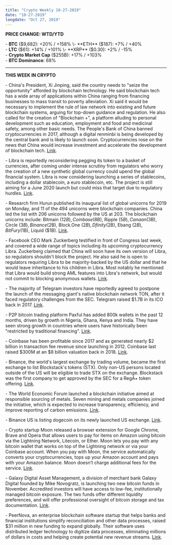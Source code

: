 ```yaml
---
title: "Crypto Weekly 10-27-2019"
date: "10-27-2019"
longdate: "Oct 27, 2019"
---
```


**PRICE CHANGE: WTD/YTD**

\- **BTC** ($9,682): +20% / +158%  
\- **ETH** ($187): +7% / +40%  
\- **LTC** ($61): +14% / +101%  
\- **XRP** ($0.30): +2% / -15%  
\- **Crypto Market Cap** ($255B): +17% / +103%  
\- **BTC Dominance**: 68%



---

**THIS WEEK IN CRYPTO**

\- China's President, Xi Jinping, said the country needs to "seize the opportunity" afforded by blockchain technology. He said blockchain tech has a wide array of applications within China ranging from financing businesses to mass transit to poverty alleviation. Xi said it would be necessary to implement the rule of law network into existing and future blockchain systems, arguing for top-down guidance and regulation. He also called for the creation of "Blockchain +", a platform alluding to personal development such as education, employment and food and medicinal safety, among other basic needs. The People's Bank of China banned cryptocurrencies in 2017, although a digital renminbi is being developed by the central bank and is likely to launch soon. Cryptocurrencies rose on the news that China would increase investment and accelerate the development of blockchain tech. [Link](https://www.coindesk.com/president-xi-says-china-should-seize-opportunity-to-adopt-blockchain).   
  
\- Libra is reportedly reconsidering pegging its token to a basket of currencies, after coming under intense scrutiny from regulators who worry the creation of a new synthetic global currency could upend the global financial system. Libra is now considering launching a series of stablecoins, including a dollar stablecoin, a euro stablecoin, etc. The project is still aiming for a June 2020 launch but could miss that target due to regulatory hurdles. [Link](https://www.reuters.com/article/us-imf-worldbank-facebook-idUSKBN1WZ0NX).   
  
\- Research firm Hurun published its inaugural list of global unicorns for 2019 on Monday, and 11 of the 494 unicorns were blockchain companies. China led the list with 206 unicorns followed by the US at 203. The blockchain unicorns include: Bitmain ($12B), Coinbase ($8B), Ripple ($5B), Canaan ($3B), Circle ($3B), Binance ($2B), Block.One ($2B), Dfinity ($2B), Ebang ($2B), BitFury ($1B), Liquid ($1B). [Link](http://www.hurun.net/EN/Article/Details?num=A38B8285034B).   
  
\- Facebook CEO Mark Zuckerberg testified in front of Congress last week, and covered a wide range of topics including its upcoming cryptocurrency Libra. Zuckerberg claimed that China will soon have its own version of Libra, so regulators shouldn't block the project. He also said he is open to regulators requiring Libra to be majority-backed by the US dollar and that he would leave inheritance to his children in Libra. Most notably he mentioned that Libra would build strong AML features into Libra's network, but would not commit to blocking anonymous wallets. [Link](https://techcrunch.com/2019/10/23/zuckerberg-testimony/).    
  
\- The majority of Telegram investors have reportedly agreed to postpone the launch of the messaging giant's native blockchain network TON, after it faced regulatory challenges from the SEC. Telegram raised $1.7B in its ICO back in 2017. [Link](https://www.theblockcrypto.com/linked/44439/telegram-investors-agree-on-postponement-of-ton-blockchain-launch-not-to-demand-money-back).   
  
\- P2P bitcoin trading platform Paxful has added 800k wallets in the past 12 months, driven by growth in Nigeria, Ghana, Kenya and India. They have seen strong growth in countries where users have historically been "restricted by traditional financing". [Link](https://www.theblockcrypto.com/post/44475/p2p-bitcoin-trading-platform-paxful-adds-800k-wallets-in-the-past-12-months-driven-by-growth-in-africa).   
  
\- Coinbase has been profitable since 2017 and as generated nearly $2 billion in transaction fee revenue since launching in 2012. Coinbase last raised $300M at an $8 billion valuation back in 2018. [Link](https://www.vanityfair.com/news/2019/10/brian-armstrong-confirms-coinbase-is-profitable).   
  
\- Binance, the world's largest exchange by trading volume, became the first exchange to list Blockstack's tokens (STX). Only non-US persons located outside of the US will be eligible to trade STX on the exchange. Blockstack was the first company to get approved by the SEC for a RegA+ token offering. [Link](https://stackstoken.com/faq/#is-there-an-exchange-where-i-can-buy-and-sell-stacks-tokens).   
  
\- The World Economic Forum launched a blockchain initiative aimed at responsible sourcing of metals. Seven mining and metals companies joined the initiative, which is expected to increase transparency, efficiency, and improve reporting of carbon emissions. [Link](https://www.theblockcrypto.com/linked/44666/world-economic-forum-to-build-blockchain-platform-for-responsible-sourcing-of-metals).   
  
\- Binance US is listing dogecoin on its newly launched US exchange. [Link](https://www.coindesk.com/binance-us-announces-dogecoin-listing).   
  
\- Crypto startup Moon released a browser extension for Google Chrome, Brave and Opera that allows users to pay for items on Amazon using bitcoin via the Lightning Network, Litecoin, or Ether. Moon lets you pay with any bitcoin wallet that works on top of the Lightning network or via your Coinbase account. When you pay with Moon, the service automatically converts your cryptocurrencies, tops up your Amazon account and pays with your Amazon balance. Moon doesn’t charge additional fees for the service. [Link](https://techcrunch.com/2019/10/21/moons-browser-extension-lets-you-pay-with-bitcoin-on-amazon/).   
  
\- Galaxy Digital Asset Management, a division of merchant bank Galaxy Digital founded by Mike Novogratz, is launching two new bitcoin funds in November. Accredited investors will have access to low-fee, institutionally managed bitcoin exposure. The two funds offer different liquidity preferences, and will offer professional oversight of bitcoin storage and tax documentation. [Link](https://www.coindesk.com/galaxy-digital-to-launch-2-new-bitcoin-funds-in-november).   
  
\- PeerNova, an enterprise blockchain software startup that helps banks and financial institutions simplify reconciliation and other data processes, raised $31 million in new funding to expand globally. Their software uses distributed ledger technology to digitize data processes, eliminating millions of dollars in costs and helping create potential new revenue streams. [Link](https://www.theblockcrypto.com/linked/44306/enterprise-blockchain-startup-peernova-raises-31m-in-new-funding-for-global-expansion).